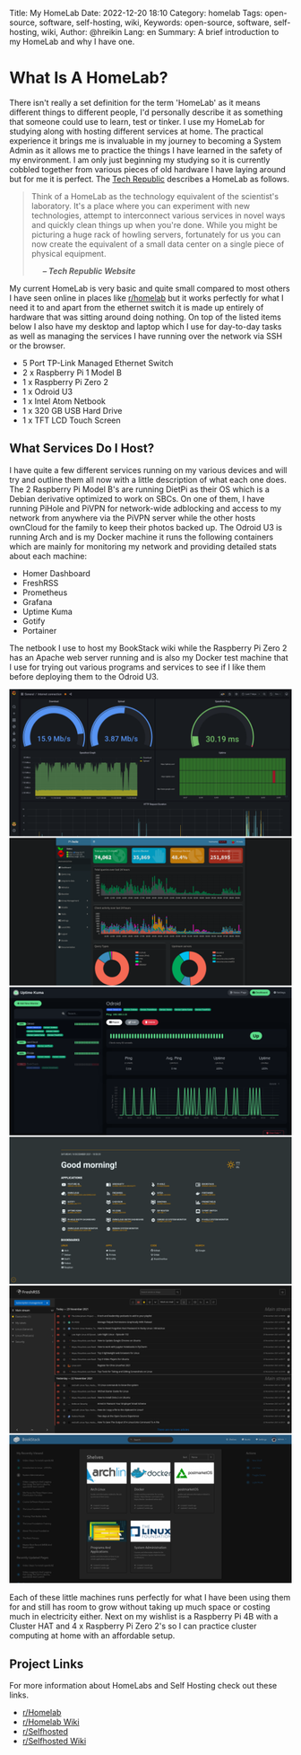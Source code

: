 Title: My HomeLab
Date: 2022-12-20 18:10
Category: homelab
Tags: open-source, software, self-hosting, wiki,
Keywords: open-source, software, self-hosting, wiki,
Author: @hreikin
Lang: en
Summary: A brief introduction to my HomeLab and why I have one.

# What Is A HomeLab?

There isn't really a set definition for the term 'HomeLab' as it means different things to different people, I'd personally describe it as something that someone could use to learn, test or tinker. I use my HomeLab for studying along with hosting different services at home. The practical experience it brings me is invaluable in my journey to becoming a System Admin as it allows me to practice the things I have learned in the safety of my environment. I am only just beginning my studying so it is currently cobbled together from various pieces of old hardware I have laying around but for me it is perfect. The [Tech Republic](https://www.techrepublic.com/) describes a HomeLab as follows.

>Think of a HomeLab as the technology equivalent of the scientist's laboratory. It's a place where you can experiment with new technologies, attempt to interconnect various services in novel ways and quickly clean things up when you're done. While you might be picturing a huge rack of howling servers, fortunately for us you can now create the equivalent of a small data center on a single piece of physical equipment.
>
> &nbsp;&nbsp;&nbsp;&nbsp; **<cite>&ndash; Tech Republic Website</cite>**

My current HomeLab is very basic and quite small compared to most others I have seen online in places like [r/homelab](https://www.reddit.com/r/homelab/) but it works perfectly for what I need it to and apart from the ethernet switch it is made up entirely of hardware that was sitting around doing nothing. On top of the listed items below I also have my desktop and laptop which I use for day-to-day tasks as well as managing the services I have running over the network via SSH or the browser.

- 5 Port TP-Link Managed Ethernet Switch
- 2 x Raspberry Pi 1 Model B
- 1 x Raspberry Pi Zero 2
- 1 x Odroid U3
- 1 x Intel Atom Netbook
- 1 x 320 GB USB Hard Drive
- 1 x TFT LCD Touch Screen

## What Services Do I Host?

I have quite a few different services running on my various devices and will try and outline them all now with a little description of what each one does. The 2 Raspberry Pi Model B's are running DietPi as their OS which is a Debian derivative optimized to work on SBCs. On one of them, I have running PiHole and PiVPN for network-wide adblocking and access to my network from anywhere via the PiVPN server while the other hosts ownCloud for the family to keep their photos backed up. The Odroid U3 is running Arch and is my Docker machine it runs the following containers which are mainly for monitoring my network and providing detailed stats about each machine:

- Homer Dashboard
- FreshRSS
- Prometheus
- Grafana
- Uptime Kuma
- Gotify
- Portainer

The netbook I use to host my BookStack wiki while the Raspberry Pi Zero 2 has an Apache web server running and is also my Docker test machine that I use for trying out various programs and services to see if I like them before deploying them to the Odroid U3.

<a href="/images/home-lab-01.png" target="_blank">
    <img src="/images/home-lab-01.png" />
</a>
<a href="/images/home-lab-02.png" target="_blank">
    <img src="/images/home-lab-02.png" />
</a>
<a href="/images/home-lab-03.png" target="_blank">
    <img src="/images/home-lab-03.png" />
</a>
<a href="/images/home-lab-04.png" target="_blank">
    <img src="/images/home-lab-04.png" />
</a>
<a href="/images/home-lab-05.png" target="_blank">
    <img src="/images/home-lab-05.png" />
</a>
<a href="/images/home-lab-06.png" target="_blank">
    <img src="/images/home-lab-06.png" />
</a>

Each of these little machines runs perfectly for what I have been using them for and still has room to grow without taking up much space or costing much in electricity either. Next on my wishlist is a Raspberry Pi 4B with a Cluster HAT and 4 x Raspberry Pi Zero 2's so I can practice cluster computing at home with an affordable setup.

## Project Links

For more information about HomeLabs and Self Hosting check out these links.

- [r/Homelab](https://www.reddit.com/r/homelab/)
- [r/Homelab Wiki](https://www.reddit.com/r/homelab/wiki/index)
- [r/Selfhosted](https://www.reddit.com/r/selfhosted/)
- [r/Selfhosted Wiki](https://www.reddit.com/r/selfhosted/wiki/index)
